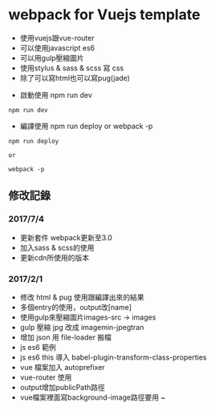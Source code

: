 # webpack for Vuejs template
- 使用vuejs跟vue-router
- 可以使用javascript es6
- 可以用gulp壓縮圖片
- 使用stylus & sass & scss 寫 css
- 除了可以寫html也可以寫pug(jade)

* 啟動使用 npm run dev
```
npm run dev
```
* 編譯使用 npm run deploy  or  webpack -p
```
npm run deploy

or

webpack -p
```

## 修改記錄

### 2017/7/4
 - 更新套件 webpack更新至3.0
 - 加入sass & scss的使用
 - 更新cdn所使用的版本

### 2017/2/1
 - 修改 html & pug 使用跟編譯出來的結果
 - 多個entry的使用，output改[name]
 - 使用gulp來壓縮圖片images-src -> images
 - gulp 壓縮 jpg 改成 imagemin-jpegtran
 - 增加 json 用 file-loader 搬檔
 - js es6 範例
 - js es6 this 導入 babel-plugin-transform-class-properties
 - vue 檔案加入 autoprefixer
 - vue-router 使用
 - output增加publicPath路徑
 - vue檔案裡面寫background-image路徑要用 ~

